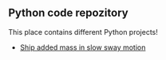 ## Python code repozitory

This place contains different Python projects!

<ul>
	<li> <a href="">Ship added mass in slow sway motion</a>  
	</li>
</ul>
